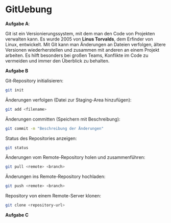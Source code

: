 # GitUebung

**Aufgabe A**: 

Git ist ein Versionierungssystem, mit dem man den Code von Projekten verwalten kann. Es wurde 2005 von **Linus Torvalds**, dem Erfinder von Linux, entwickelt. Mit Git kann man Änderungen an Dateien verfolgen, ältere Versionen wiederherstellen und zusammen mit anderen an einem Projekt arbeiten. Es hilft besonders bei großen Teams, Konflikte im Code zu vermeiden und immer den Überblick zu behalten.

**Aufgabe B**

Git-Repository initialisieren: 
```bash
git init
```
Änderungen verfolgen (Datei zur Staging-Area hinzufügen):
```bash
git add <filename>
```
Änderungen committen (Speichern mit Beschreibung): 
```bash
git commit -m "Beschreibung der Änderungen"
```

Status des Repositories anzeigen: 
```bash
git status
```

Änderungen vom Remote-Repository holen und zusammenführen: 
```bash
git pull <remote> <branch>
```

Änderungen ins Remote-Repository hochladen: 
```bash
git push <remote> <branch>
```

Repository von einem Remote-Server klonen: 
```bash
git clone <repository-url>
```

**Aufgabe C**

